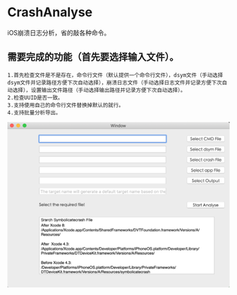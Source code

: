 # CrashAnalyse
iOS崩溃日志分析，省的敲各种命令。
## 需要完成的功能（首先要选择输入文件）。
	1.首先检查文件是不是存在，命令行文件（默认提供一个命令行文件），dsym文件（手动选择dsym文件并记录路径方便下次自动选择），崩溃日志文件（手动选择日志文件并记录方便下次自动选择），设置输出文件路径（手动选择输出路径并记录方便下次自动选择）。
	2.检查UUID是否一致。
	3.支持使用自己的命令行文件替换掉默认的就行。
	4.支持批量分析导出。
<img src="https://raw.githubusercontent.com/itlijunjie/CrashAnalyse/master/screen%20capture.png" width="640px"></br>
